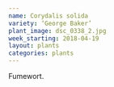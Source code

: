 ```yaml
---
name: Corydalis solida
variety: ‘George Baker’
plant_image: dsc_0338_2.jpg
week_starting: 2018-04-19
layout: plants 
categories: plants 
---
```

Fumewort.